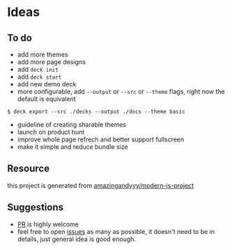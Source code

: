 # Ideas

## To do

- add more themes
- add more page designs
- add `deck init`
- add `deck start`
- add new demo deck
- more configurable, add `--output` or `--src` or `--theme` flags, right now the default is equivalent

```terminal
$ deck export --src ./decks --output ./docs --theme basic
```

- guideline of creating sharable themes
- launch on product hunt
- improve whole page refrech and better support fullscreen
- make it simple and reduce bundle size

## Resource

this project is generated from [amazingandyyy/modern-js-project](https://github.com/amazingandyyy/modern-js-project)

## Suggestions

- [PR](https://github.com/amazingandyyy/markdeck/pulls) is highly welcome
- feel free to open [issues](https://github.com/amazingandyyy/markdeck/issues) as many as possible, it doesn't need to be in details, just general idea is good enough.
